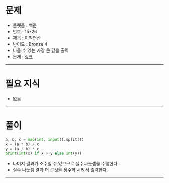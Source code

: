 # 문제
- 플랫폼 : 백준
- 번호 : 15726
- 제목 : 이칙연산
- 난이도 : Bronze 4
- 나올 수 있는 가장 큰 값을 출력
- 문제 : <a href="https://www.acmicpc.net/problem/15726" target="_blank">링크</a>

---

# 필요 지식
- 없음

---

# 풀이
```python
a, b, c = map(int, input().split())
x = (a * b) / c
y = (a / b) * c
print(int(x) if x > y else int(y))
```
- 나머지 결과가 소수일 수 있으므로 실수나눗셈을 수행한다.
- 실수 나눗셈 결과 더 큰것을 정수화 시켜서 출력한다.

---
